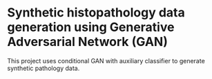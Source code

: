 # Synthetic histopathology data generation using Generative Adversarial Network (GAN)
 This project uses conditional GAN with auxiliary classifier to generate synthetic pathology data.
